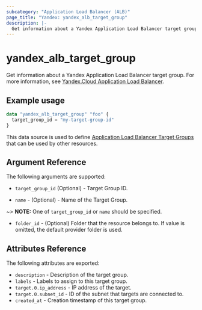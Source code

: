 ```yaml
---
subcategory: "Application Load Balancer (ALB)"
page_title: "Yandex: yandex_alb_target_group"
description: |-
  Get information about a Yandex Application Load Balancer target group.
---
```



# yandex_alb_target_group




Get information about a Yandex Application Load Balancer target group. For more information, see [Yandex.Cloud Application Load Balancer](https://cloud.yandex.com/en/docs/application-load-balancer/quickstart).

## Example usage

```terraform
data "yandex_alb_target_group" "foo" {
  target_group_id = "my-target-group-id"
}
```

This data source is used to define [Application Load Balancer Target Groups](https://cloud.yandex.com/en/docs/application-load-balancer/concepts/target-group) that can be used by other resources.

## Argument Reference

The following arguments are supported:

* `target_group_id` (Optional) - Target Group ID.

* `name` - (Optional) - Name of the Target Group.

~> **NOTE:** One of `target_group_id` or `name` should be specified.

* `folder_id` - (Optional) Folder that the resource belongs to. If value is omitted, the default provider folder is used.

## Attributes Reference

The following attributes are exported:

* `description` - Description of the target group.
* `labels` - Labels to assign to this target group.
* `target.0.ip_address` - IP address of the target.
* `target.0.subnet_id` - ID of the subnet that targets are connected to.
* `created_at` - Creation timestamp of this target group.
